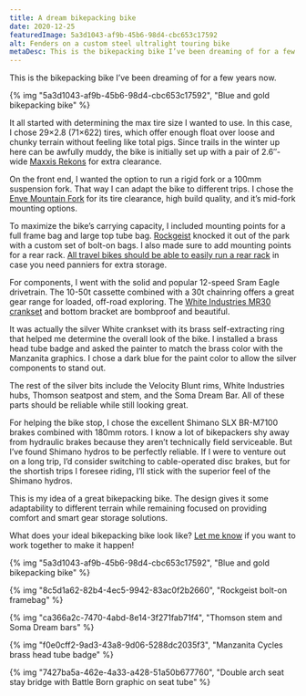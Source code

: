 ```yaml
---
title: A dream bikepacking bike
date: 2020-12-25
featuredImage: 5a3d1043-af9b-45b6-98d4-cbc653c17592
alt: Fenders on a custom steel ultralight touring bike
metaDesc: This is the bikepacking bike I’ve been dreaming of for a few years now.
---
```

This is the bikepacking bike I’ve been dreaming of for a few years now.

{% img "5a3d1043-af9b-45b6-98d4-cbc653c17592", "Blue and gold bikepacking bike" %}

It all started with determining the max tire size I wanted to use. In this case, I chose 29×2.8 (71×622) tires, which offer enough float over loose and chunky terrain without feeling like total pigs. Since trails in the winter up here can be awfully muddy, the bike is initially set up with a pair of 2.6″-wide [Maxxis Rekons](https://www.maxxis.com/catalog/tire-559-140-rekon) for extra clearance.

On the front end, I wanted the option to run a rigid fork or a 100mm suspension fork. That way I can adapt the bike to different trips. I chose the [Enve Mountain Fork](https://www.enve.com/en/products/mountain-fork/) for its tire clearance, high build quality, and it’s mid-fork mounting options.

To maximize the bike’s carrying capacity, I included mounting points for a full frame bag and large top tube bag. [Rockgeist](https://rockgeist.com/) knocked it out of the park with a custom set of bolt-on bags. I also made sure to add mounting points for a rear rack. [All travel bikes should be able to easily run a rear rack](/blog/in-defense-of-panniers/) in case you need panniers for extra storage.

For components, I went with the solid and popular 12-speed Sram Eagle drivetrain. The 10-50t cassette combined with a 30t chainring offers a great gear range for loaded, off-road exploring. The [White Industries MR30 crankset](http://www.whiteind.com/crankm30) and bottom bracket are bombproof and beautiful.

It was actually the silver White crankset with its brass self-extracting ring that helped me determine the overall look of the bike. I installed a brass head tube badge and asked the painter to match the brass color with the Manzanita graphics. I chose a dark blue for the paint color to allow the silver components to stand out.

The rest of the silver bits include the Velocity Blunt rims, White Industries hubs, Thomson seatpost and stem, and the Soma Dream Bar. All of these parts should be reliable while still looking great.

For helping the bike stop, I chose the excellent Shimano SLX BR-M7100 brakes combined with 180mm rotors. I know a lot of bikepackers shy away from hydraulic brakes because they aren’t technically field serviceable. But I’ve found Shimano hydros to be perfectly reliable. If I were to venture out on a long trip, I’d consider switching to cable-operated disc brakes, but for the shortish trips I foresee riding, I’ll stick with the superior feel of the Shimano hydros.

This is my idea of a great bikepacking bike. The design gives it some adaptability to different terrain while remaining focused on providing comfort and smart gear storage solutions.

What does your ideal bikepacking bike look like? [Let me know](/contact/) if you want to work together to make it happen!

{% img "5a3d1043-af9b-45b6-98d4-cbc653c17592", "Blue and gold bikepacking bike" %}

{% img "8c5d1a62-82b4-4ec5-9942-83ac0f2b2660", "Rockgeist bolt-on framebag" %}

{% img "ca366a2c-7470-4abd-8e14-3f271fab71f4", "Thomson stem and Soma Dream bars" %}

{% img "f0e0cff2-9ad3-43a8-9d06-5288dc2035f3", "Manzanita Cycles brass head tube badge" %}

{% img "7427ba5a-462e-4a33-a428-51a50b677760", "Double arch seat stay bridge with Battle Born graphic on seat tube" %}



